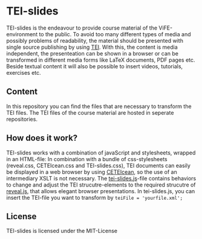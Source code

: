 # TEI-slides

TEI-slides is the endeavour to provide course material of the ViFE-environment to the public. To avoid too many different types of media and possibly problems of readability, the material should be presented with single source publishing by using [TEI](https://github.com/TEIC). With this, the content is media independent, the presenteation can be shown in a browser or can be transformed in different media forms like LaTeX documents, PDF pages etc. Beside textual content it will also be possible to insert videos, tutorials, exercises etc. 

## Content
In this repository you can find the files that are necessary to transform the TEI files. The TEI files of the course material are hosted in seperate repositories. 

## How does it work?

TEI-slides works with a combination of javaScript and stylesheets, wrapped in an HTML-file:
In combination with a bundle of css-stylesheets (reveal.css, CETEIcean.css and TEI-slides.css), 
TEI documents can easily be displayed in a web browser by using [CETEIcean](https://github.com/TEIC/CETEIcean/blob/master/README.md), so the use of an intermediary XSLT is not necessary. The [tei-slides.js](https://github.com/Edirom/TEI-slides/blob/master/tei-slides.js)-file contains behaviors to change and adjust the TEI strucutre-elements to the required strucutre of [reveal.js](https://github.com/hakimel/reveal.js/), that allows elegant browser presentations. In  tei-slides.js, you can insert the TEI-file you want to transform by ```teiFile = 'yourfile.xml';```  

## License
TEI-slides is licensed under the MIT-License
